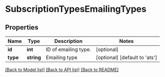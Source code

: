 # SubscriptionTypesEmailingTypes

## Properties
Name | Type | Description | Notes
------------ | ------------- | ------------- | -------------
**id** | **int** | ID of emailing type. | [optional] 
**type** | **string** | Emailing type | [optional] [default to 'ats']

[[Back to Model list]](../README.md#documentation-for-models) [[Back to API list]](../README.md#documentation-for-api-endpoints) [[Back to README]](../README.md)


